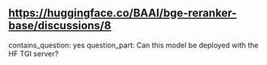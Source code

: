 ## https://huggingface.co/BAAI/bge-reranker-base/discussions/8

contains_question: yes
question_part: Can this model  be deployed with the HF TGI server?